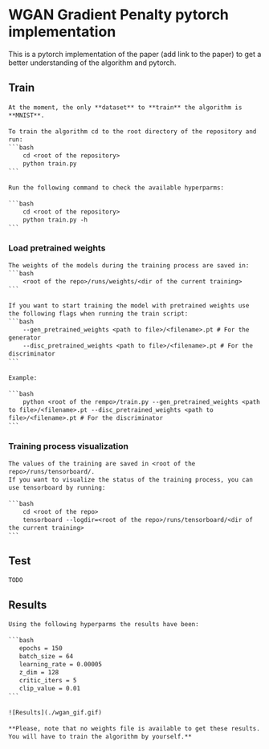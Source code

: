 # WGAN Gradient Penalty pytorch implementation

This is a pytorch implementation of the paper (add link to the paper) to get a better understanding of the algorithm and pytorch.

## Train

    At the moment, the only **dataset** to **train** the algorithm is **MNIST**.

    To train the algorithm cd to the root directory of the repository and run:
    ```bash
        cd <root of the repository>
        python train.py
    ```

    Run the following command to check the available hyperparms:

    ```bash
        cd <root of the repository>
        python train.py -h
    ```

### Load pretrained weights

    The weights of the models during the training process are saved in:
    ```bash
        <root of the repo>/runs/weights/<dir of the current training>
    ```
    
    If you want to start training the model with pretrained weights use the following flags when running the train script:
    ```bash
        --gen_pretrained_weights <path to file>/<filename>.pt # For the generator
        --disc_pretrained_weights <path to file>/<filename>.pt # For the discriminator
    ```

    Example:

    ```bash
        python <root of the rempo>/train.py --gen_pretrained_weights <path to file>/<filename>.pt --disc_pretrained_weights <path to file>/<filename>.pt # For the discriminator
    ```

### Training process visualization
    
    The values of the training are saved in <root of the repo>/runs/tensorboard/.
    If you want to visualize the status of the training process, you can use tensorboard by running:

    ```bash
        cd <root of the repo>
        tensorboard --logdir=<root of the repo>/runs/tensorboard/<dir of the current training>
    ```

## Test

    TODO

## Results

    Using the following hyperparms the results have been:

    ```bash
       epochs = 150 
       batch_size = 64 
       learning_rate = 0.00005 
       z_dim = 128
       critic_iters = 5
       clip_value = 0.01
    ```
    
    ![Results](./wgan_gif.gif)

    **Please, note that no weights file is available to get these results. You will have to train the algorithm by yourself.**
